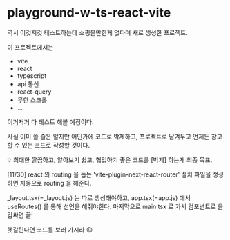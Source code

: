 # playground-w-ts-react-vite

역시 이것저것 테스트하는데 쇼핑몰만한게 없다며 새로 생성한 프로젝트.

이 프로젝트에서는

- vite
- react
- typescript
- api 통신
- react-query
- 무한 스크롤
- ... 


이거저거 다 테스트 해볼 예정이다.

사실 이미 쓸 줄은 알지만
어딘가에 코드로 박제하고, 프로젝트로 남겨두고
언제든 참고할 수 있는 코드로 작성할 것이다.

💡 최대한 깔끔하고, 알아보기 쉽고, 협업하기 좋은 코드를 [박제] 하는게 최종 목표.


[11/30]
react 의 routing 을 돕는
'vite-plugin-next-react-router' 설치
파일을 생성하면 자동으로 routing 을 해준다.

_layout.tsx(=_layout.js) 는 따로 생성해야하고,
app.tsx(=app.js) 에서 useRoutes() 를 통해 선언을 해줘야한다.
마지막으로 main.tsx 로 가서 <BrowserRouter> 컴포넌트로 <App /> 을 감싸면 끝!

헷갈린다면 코드를 보러 가시라 😉

